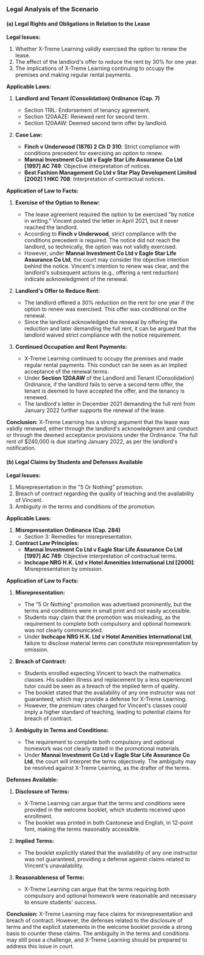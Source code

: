 ### Legal Analysis of the Scenario

#### (a) Legal Rights and Obligations in Relation to the Lease

**Legal Issues:**
1. Whether X-Treme Learning validly exercised the option to renew the lease.
2. The effect of the landlord's offer to reduce the rent by 30% for one year.
3. The implications of X-Treme Learning continuing to occupy the premises and making regular rental payments.

**Applicable Laws:**
1. **Landlord and Tenant (Consolidation) Ordinance (Cap. 7)**
   - Section 119L: Endorsement of tenancy agreement.
   - Section 120AAZE: Renewed rent for second term.
   - Section 120AAW: Deemed second term offer by landlord.

2. **Case Law:**
   - **Finch v Underwood (1876) 2 Ch D 310**: Strict compliance with conditions precedent for exercising an option to renew.
   - **Mannai Investment Co Ltd v Eagle Star Life Assurance Co Ltd [1997] AC 749**: Objective interpretation of notices.
   - **Best Fashion Management Co Ltd v Star Play Development Limited [2002] 1 HKC 708**: Interpretation of contractual notices.

**Application of Law to Facts:**

1. **Exercise of the Option to Renew:**
   - The lease agreement required the option to be exercised "by notice in writing." Vincent posted the letter in April 2021, but it never reached the landlord.
   - According to **Finch v Underwood**, strict compliance with the conditions precedent is required. The notice did not reach the landlord, so technically, the option was not validly exercised.
   - However, under **Mannai Investment Co Ltd v Eagle Star Life Assurance Co Ltd**, the court may consider the objective intention behind the notice. Vincent's intention to renew was clear, and the landlord's subsequent actions (e.g., offering a rent reduction) indicate acknowledgment of the renewal.

2. **Landlord's Offer to Reduce Rent:**
   - The landlord offered a 30% reduction on the rent for one year if the option to renew was exercised. This offer was conditional on the renewal.
   - Since the landlord acknowledged the renewal by offering the reduction and later demanding the full rent, it can be argued that the landlord waived strict compliance with the notice requirement.

3. **Continued Occupation and Rent Payments:**
   - X-Treme Learning continued to occupy the premises and made regular rental payments. This conduct can be seen as an implied acceptance of the renewal terms.
   - Under **Section 120AAW** of the Landlord and Tenant (Consolidation) Ordinance, if the landlord fails to serve a second term offer, the tenant is deemed to have accepted the offer, and the tenancy is renewed.
   - The landlord's letter in December 2021 demanding the full rent from January 2022 further supports the renewal of the lease.

**Conclusion:**
X-Treme Learning has a strong argument that the lease was validly renewed, either through the landlord's acknowledgment and conduct or through the deemed acceptance provisions under the Ordinance. The full rent of $240,000 is due starting January 2022, as per the landlord's notification.

#### (b) Legal Claims by Students and Defenses Available

**Legal Issues:**
1. Misrepresentation in the "5 Or Nothing" promotion.
2. Breach of contract regarding the quality of teaching and the availability of Vincent.
3. Ambiguity in the terms and conditions of the promotion.

**Applicable Laws:**
1. **Misrepresentation Ordinance (Cap. 284)**
   - Section 3: Remedies for misrepresentation.
2. **Contract Law Principles:**
   - **Mannai Investment Co Ltd v Eagle Star Life Assurance Co Ltd [1997] AC 749**: Objective interpretation of contractual terms.
   - **Inchcape NRG H.K. Ltd v Hotel Amenities International Ltd [2000]**: Misrepresentation by omission.

**Application of Law to Facts:**

1. **Misrepresentation:**
   - The "5 Or Nothing" promotion was advertised prominently, but the terms and conditions were in small print and not easily accessible.
   - Students may claim that the promotion was misleading, as the requirement to complete both compulsory and optional homework was not clearly communicated.
   - Under **Inchcape NRG H.K. Ltd v Hotel Amenities International Ltd**, failure to disclose material terms can constitute misrepresentation by omission.

2. **Breach of Contract:**
   - Students enrolled expecting Vincent to teach the mathematics classes. His sudden illness and replacement by a less experienced tutor could be seen as a breach of the implied term of quality.
   - The booklet stated that the availability of any one instructor was not guaranteed, which may provide a defense for X-Treme Learning.
   - However, the premium rates charged for Vincent's classes could imply a higher standard of teaching, leading to potential claims for breach of contract.

3. **Ambiguity in Terms and Conditions:**
   - The requirement to complete both compulsory and optional homework was not clearly stated in the promotional materials.
   - Under **Mannai Investment Co Ltd v Eagle Star Life Assurance Co Ltd**, the court will interpret the terms objectively. The ambiguity may be resolved against X-Treme Learning, as the drafter of the terms.

**Defenses Available:**
1. **Disclosure of Terms:**
   - X-Treme Learning can argue that the terms and conditions were provided in the welcome booklet, which students received upon enrollment.
   - The booklet was printed in both Cantonese and English, in 12-point font, making the terms reasonably accessible.

2. **Implied Terms:**
   - The booklet explicitly stated that the availability of any one instructor was not guaranteed, providing a defense against claims related to Vincent's unavailability.

3. **Reasonableness of Terms:**
   - X-Treme Learning can argue that the terms requiring both compulsory and optional homework were reasonable and necessary to ensure students' success.

**Conclusion:**
X-Treme Learning may face claims for misrepresentation and breach of contract. However, the defenses related to the disclosure of terms and the explicit statements in the welcome booklet provide a strong basis to counter these claims. The ambiguity in the terms and conditions may still pose a challenge, and X-Treme Learning should be prepared to address this issue in court.